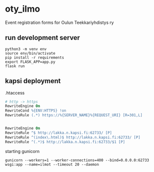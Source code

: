 # oty_ilmo
Event registration forms for Oulun Teekkariyhdistys ry

## run development server
```shell
python3 -m venv env
source env/bin/activate
pip install -r requirements
export FLASK_APP=app.py
flask run
```

## kapsi deployment

.htaccess
```apache
# http -> https
RewriteEngine On
RewriteCond %{ENV:HTTPS} !on
RewriteRule (.*) https://%{SERVER_NAME}%{REQUEST_URI} [R=301,L]


RewriteEngine On
RewriteRule ^$ http://lakka.n.kapsi.fi:62733/ [P]
RewriteRule ^(index\.html)$ http://lakka.n.kapsi.fi:62733/ [P]
RewriteRule ^(.*)$ http://lakka.n.kapsi.fi:62733/$1 [P]
```
starting gunicorn
```shell
gunicorn --workers=1 --worker-connections=400 --bind=0.0.0.0:62733 wsgi:app --name=ilmot --timeout 20 --daemon
```
